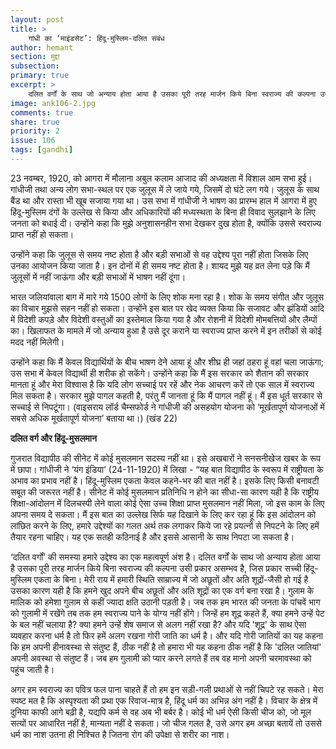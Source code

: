 ```yaml
---
layout: post
title: >
    गांधी का ‘माइंडसेट’: हिंदू-मुस्लिम-दलित संबंध
author: hemant
section: मुद्दा
subsection:
primary: true
excerpt: >
    दलित वर्गों के साथ जो अन्याय होता आया है उसका पूरी तरह मार्जन किये बिना स्वराज्य की कल्पना उसी प्रकार असम्भव है, जिस प्रकार सच्ची हिंदू-मुस्लिम एकता के बिना।
image: ank106-2.jpg
comments: true
share: true
priority: 2
issue: 106
tags: [gandhi]
---
```


23 नवम्बर, 1920, को आगरा में मौलाना अबुल कलाम आजाद की अध्यक्षता में विशाल आम सभा हुई। गांधीजी तथा अन्य लोग सभा-स्थल पर एक जुलूस में ले जाये गये, जिसमें दो घंटे लग गये। जुलूस के साथ बैंड था और रास्ता भी खूब सजाया गया था। उस सभा में गांधीजी ने भाषण का प्रारम्भ हाल में आगरा में हुए हिंदू-मुस्लिम दंगों के उल्लेख से किया और अधिकारियों की मध्यस्थता के बिना ही विवाद सुलझाने के लिए जनता को बधाई दी। उन्होंने कहा कि मुझे अनुशासनहीन सभा देखकर दुख होता है, क्योंकि उससे स्वराज्य प्राप्त नहीं हो सकता।

उन्होंने कहा कि जुलूस से समय नष्ट होता है और बड़ी सभाओं से वह उद्देश्य पूरा नहीं होता जिसके लिए उनका आयोजन किया जाता है। इन दोनों में ही समय नष्ट होता है। शायद मुझे यह व्रत लेना पड़े कि मैं जुलूसों में नहीं जाऊंगा और बड़ी सभाओं में भाषण नहीं दूंगा।

भारत जलियांवाला बाग में मारे गये 1500 लोगों के लिए शोक मना रहा है। शोक के समय संगीत और जुलूस का विचार मुझसे सहन नहीं हो सकता। उन्होंने इस बात पर खेद व्यक्त किया कि सजावट और झंडियों आदि में विदेशी कपड़े और विदेशी वस्तुओं का इस्तेमाल किया गया है और रोशनी में विदेशी मोमबत्तियों और लैम्पों का। खिलाफत के मामले में जो अन्याय हुआ है उसे दूर कराने या स्वराज्य प्राप्त करने में इन तरीकों से कोई मदद नहीं मिलेगी।

उन्होंने कहा कि मैं केवल विद्यार्थियों के बीच भाषण देने आया हूं और शीघ्र ही जहां ठहरा हूं वहां चला जाऊंगा; उस सभा में केवल विद्यार्थी ही शरीक हो सकेंगे। उन्होंने कहा कि मैं इस सरकार को शैतान की सरकार मानता हूं और मेरा विश्वास है कि यदि लोग सच्चाई पर रहें और नेक आचरण करें तो एक साल में स्वराज्य मिल सकता है।
सरकार मुझे पागल कहती है, परंतु मैं जानता हूं कि मैं पागल नहीं हूं। मैं इस धूर्त सरकार से सच्चाई से निपटूंगा।
(वाइसराय लॉर्ड चैम्सफोर्ड ने गांधीजी की असहयोग योजना को ‘मूर्खतापूर्ण योजनाओं में सबसे अधिक मूर्खतापूर्ण योजना’ बताया था।) (खंड 22)

**दलित वर्ग और हिंदू-मुसलमान**

गुजरात विद्यापीठ की सीनेट में कोई मुसलमान सदस्य नहीं था। इसे अखबारों ने सनसनीखेज खबर के रूप में छापा। गांधीजी ने ‘यंग इंडिया’ (24-11-1920) में लिखा -  “यह बात विद्यापीठ के स्वरूप में राष्ट्रीयता के अभाव का प्रभाव नहीं है। हिंदू-मुस्लिम एकता केवल कहने-भर की बात नहीं है। इसके लिए किसी बनावटी सबूत की जरूरत नहीं है। सीनेट में कोई मुसलमान प्रतिनिधि न होने का सीधा-सा कारण यही है कि राष्ट्रीय शिक्षा-आंदोलन में दिलचस्पी लेने वाला कोई ऐसा उच्च शिक्षा प्राप्त मुसलमान नहीं मिला, जो इस काम के लिए अपना समय दे सकता। मैं इस बात का उल्लेख सिर्फ यह दिखाने के लिए कर रहा हूं कि इस आंदोलन को लांछित करने के लिए, हमारे उद्देश्यों का गलत अर्थ तक लगाकर किये जा रहे प्रयत्नों से निपटने के लिए हमें तैयार रहना चाहिए। यह एक सतही कठिनाई है और इससे आसानी के साथ निपटा जा सकता है।

‘दलित वर्गों’ की समस्या हमारे उद्देश्य का एक महत्वपूर्ण अंश है। दलित वर्गों के साथ जो अन्याय होता आया है उसका पूरी तरह मार्जन किये बिना स्वराज्य की कल्पना उसी प्रकार असम्भव है, जिस प्रकार सच्ची हिंदू-मुस्लिम एकता के बिना। मेरी राय में हमारी स्थिति साम्राज्य में जो अछूतों और अति शूद्रों-जैसी हो गई है उसका कारण यही है कि हमने खुद अपने बीच अछूतों और अति शूद्रों का एक वर्ग बना रखा है। गुलाम के मालिक को हमेशा गुलाम से कहीं ज्यादा क्षति उठानी पड़ती है। जब तक हम भारत की जनता के पांचवें भाग को गुलामी में रखेंगे तब तक हम स्वराज्य पाने के योग्य नहीं होंगे। जिन्हें हम शूद्र कहते हैं, क्या हमने उन्हें पेट के बल नहीं चलाया है? क्या हमने उन्हें शेष समाज से अलग नहीं रखा है? और यदि 'शूद्र' के साथ ऐसा व्यवहार करना धर्म है तो फिर हमें अलग रखना गोरी जाति का धर्म है। और यदि गोरी जातियों का यह कहना कि हम अपनी हीनावस्था से संतुष्ट हैं, ठीक नहीं है तो हमारा भी यह कहना ठीक नहीं है कि 'दलित जातियां' अपनी अवस्था से संतुष्ट हैं। जब हम गुलामी को प्यार करने लगते हैं तब वह मानो अपनी चरमावस्था को पहुंच जाती है।

अगर हम स्वराज्य का पवित्र फल पाना चाहते हैं तो हम इन सड़ी-गली प्रथाओं से नहीं चिपटे रह सकते। मेरा स्पष्ट मत है कि अस्पृश्यता की प्रथा एक रिवाज-मात्र है, हिंदू धर्म का अभिन्न अंग नहीं है। विचार के क्षेत्र में दुनिया काफी आगे बढ़ी है, यद्यपि कर्म से वह अब भी बर्बर है। कोई भी धर्म ऐसी किसी चीज को, जो मूल सत्यों पर आधारित नहीं है, मान्यता नहीं दे सकता। जो चीज गलत है, उसे अगर हम अच्छा बतायें तो उससे धर्म का नाश उतना ही निश्चित है जितना रोग की उपेक्षा से शरीर का नाश।
